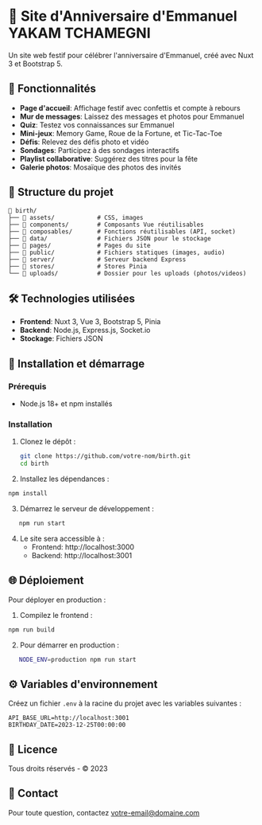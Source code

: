 # 🎂 Site d'Anniversaire d'Emmanuel YAKAM TCHAMEGNI

Un site web festif pour célébrer l'anniversaire d'Emmanuel, créé avec Nuxt 3 et Bootstrap 5.

## 🌟 Fonctionnalités

- **Page d'accueil**: Affichage festif avec confettis et compte à rebours
- **Mur de messages**: Laissez des messages et photos pour Emmanuel
- **Quiz**: Testez vos connaissances sur Emmanuel
- **Mini-jeux**: Memory Game, Roue de la Fortune, et Tic-Tac-Toe
- **Défis**: Relevez des défis photo et vidéo
- **Sondages**: Participez à des sondages interactifs
- **Playlist collaborative**: Suggérez des titres pour la fête
- **Galerie photos**: Mosaïque des photos des invités

## 🧱 Structure du projet

```
📁 birth/
├── 📁 assets/            # CSS, images
├── 📁 components/        # Composants Vue réutilisables
├── 📁 composables/       # Fonctions réutilisables (API, socket)
├── 📁 data/              # Fichiers JSON pour le stockage
├── 📁 pages/             # Pages du site
├── 📁 public/            # Fichiers statiques (images, audio)
├── 📁 server/            # Serveur backend Express
├── 📁 stores/            # Stores Pinia
└── 📁 uploads/           # Dossier pour les uploads (photos/videos)
```

## 🛠️ Technologies utilisées

- **Frontend**: Nuxt 3, Vue 3, Bootstrap 5, Pinia
- **Backend**: Node.js, Express.js, Socket.io
- **Stockage**: Fichiers JSON

## 🚀 Installation et démarrage

### Prérequis
- Node.js 18+ et npm installés

### Installation

1. Clonez le dépôt :
   ```bash
   git clone https://github.com/votre-nom/birth.git
   cd birth
   ```

2. Installez les dépendances :
```bash
npm install
   ```

3. Démarrez le serveur de développement :
```bash
   npm run start
   ```

4. Le site sera accessible à :
   - Frontend: http://localhost:3000
   - Backend: http://localhost:3001

## 🌐 Déploiement

Pour déployer en production :

1. Compilez le frontend :
```bash
npm run build
```

2. Pour démarrer en production :
```bash
   NODE_ENV=production npm run start
   ```

## ⚙️ Variables d'environnement

Créez un fichier `.env` à la racine du projet avec les variables suivantes :

```
API_BASE_URL=http://localhost:3001
BIRTHDAY_DATE=2023-12-25T00:00:00
```

## 📝 Licence

Tous droits réservés - © 2023

## 🤝 Contact

Pour toute question, contactez [votre-email@domaine.com](mailto:votre-email@domaine.com)
